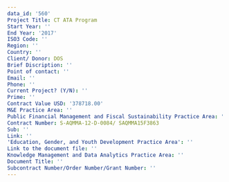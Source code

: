 ```yaml
---
data_id: '560'
Project Title: CT ATA Program
Start Year: ''
End Year: '2017'
ISO3 Code: ''
Region: ''
Country: ''
Client/ Donor: DOS
Brief Discription: ''
Point of contact: ''
Email: ''
Phone: ''
Current Project? (Y/N): ''
Prime: ''
Contract Value USD: '378718.00'
M&E Practice Area: ''
Public Financial Management and Fiscal Sustainability Practice Area: ''
Contract Number: S-AQMMA-12-D-0084/ SAQMMA15F3863
Sub: ''
Link: ''
'Education, Gender, and Youth Development Practice Area': ''
Link to the document file: ''
Knowledge Management and Data Analytics Practice Area: ''
Document Title: ''
Subcontract Number/Order Number/Grant Number: ''
---
```

